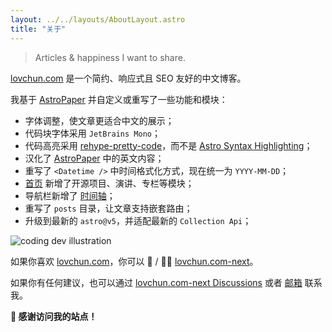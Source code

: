 ```yaml
---
layout: ../../layouts/AboutLayout.astro
title: "关于"
---
```


> Articles & happiness I want to share.

[lovchun.com](https://www.lovchun.com) 是一个简约、响应式且 SEO 友好的中文博客。

我基于 [AstroPaper](https://github.com/satnaing/astro-paper) 并自定义或重写了一些功能和模块：

- 字体调整，使文章更适合中文的展示；
- 代码块字体采用 `JetBrains Mono`；
- 代码高亮采用 [rehype-pretty-code](https://github.com/rehype-pretty/rehype-pretty-code)，而不是 [Astro Syntax Highlighting](https://docs.astro.build/en/guides/syntax-highlighting/)；
- 汉化了 [AstroPaper](https://github.com/satnaing/astro-paper) 中的英文内容；
- 重写了 `<Datetime />` 中时间格式化方式，现在统一为 `YYYY-MM-DD`；
- [首页](/) 新增了开源项目、演讲、专栏等模块；
- 导航栏新增了 [时间轴](/timeline)；
- 重写了 `posts` 目录，让文章支持嵌套路由；
- 升级到最新的 `astro@v5`，并适配最新的 `Collection Api`；

<div>
  <img src="/assets/dev.svg" class="sm:w-1/2 mx-auto" alt="coding dev illustration">
</div>

如果你喜欢 [lovchun.com](https://www.lovchun.com)，你可以 🌟 / 👨‍💻 [lovchun.com-next](https://github.com/PassionZale/lovchun.com-next)。

如果你有任何建议，也可以通过 [lovchun.com-next Discussions](https://github.com/PassionZale/lovchun.com-next/discussions) 或者 [邮箱](mailto:contact@satnaing.dev) 联系我。

**🤝 感谢访问我的站点！**
